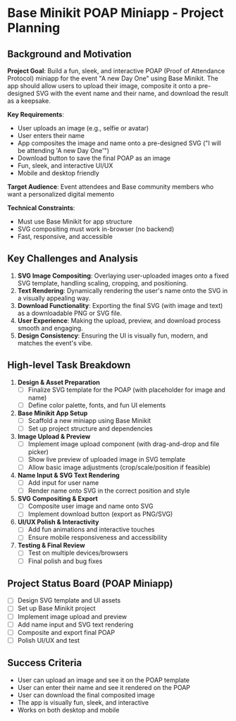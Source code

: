 

# Base Minikit POAP Miniapp - Project Planning

## Background and Motivation

**Project Goal**: Build a fun, sleek, and interactive POAP (Proof of Attendance Protocol) miniapp for the event "A new Day One" using Base Minikit. The app should allow users to upload their image, composite it onto a pre-designed SVG with the event name and their name, and download the result as a keepsake.

**Key Requirements**:
- User uploads an image (e.g., selfie or avatar)
- User enters their name
- App composites the image and name onto a pre-designed SVG ("I will be attending 'A new Day One'")
- Download button to save the final POAP as an image
- Fun, sleek, and interactive UI/UX
- Mobile and desktop friendly

**Target Audience**: Event attendees and Base community members who want a personalized digital memento

**Technical Constraints**:
- Must use Base Minikit for app structure
- SVG compositing must work in-browser (no backend)
- Fast, responsive, and accessible

## Key Challenges and Analysis

1. **SVG Image Compositing**: Overlaying user-uploaded images onto a fixed SVG template, handling scaling, cropping, and positioning.
2. **Text Rendering**: Dynamically rendering the user's name onto the SVG in a visually appealing way.
3. **Download Functionality**: Exporting the final SVG (with image and text) as a downloadable PNG or SVG file.
4. **User Experience**: Making the upload, preview, and download process smooth and engaging.
5. **Design Consistency**: Ensuring the UI is visually fun, modern, and matches the event's vibe.

## High-level Task Breakdown

1. **Design & Asset Preparation**
   - [ ] Finalize SVG template for the POAP (with placeholder for image and name)
   - [ ] Define color palette, fonts, and fun UI elements

2. **Base Minikit App Setup**
   - [ ] Scaffold a new miniapp using Base Minikit
   - [ ] Set up project structure and dependencies

3. **Image Upload & Preview**
   - [ ] Implement image upload component (with drag-and-drop and file picker)
   - [ ] Show live preview of uploaded image in SVG template
   - [ ] Allow basic image adjustments (crop/scale/position if feasible)

4. **Name Input & SVG Text Rendering**
   - [ ] Add input for user name
   - [ ] Render name onto SVG in the correct position and style

5. **SVG Compositing & Export**
   - [ ] Composite user image and name onto SVG
   - [ ] Implement download button (export as PNG/SVG)

6. **UI/UX Polish & Interactivity**
   - [ ] Add fun animations and interactive touches
   - [ ] Ensure mobile responsiveness and accessibility

7. **Testing & Final Review**
   - [ ] Test on multiple devices/browsers
   - [ ] Final polish and bug fixes

## Project Status Board (POAP Miniapp)

- [ ] Design SVG template and UI assets
- [ ] Set up Base Minikit project
- [ ] Implement image upload and preview
- [ ] Add name input and SVG text rendering
- [ ] Composite and export final POAP
- [ ] Polish UI/UX and test

## Success Criteria
- User can upload an image and see it on the POAP template
- User can enter their name and see it rendered on the POAP
- User can download the final composited image
- The app is visually fun, sleek, and interactive
- Works on both desktop and mobile 